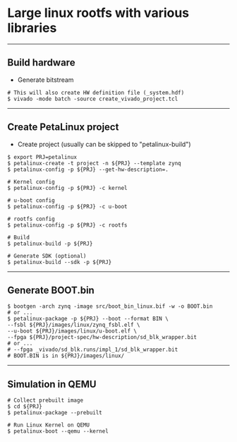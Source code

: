 # Large linux rootfs with various libraries

***

## Build hardware

- Generate bitstream

```shell-session
# This will also create HW definition file (_system.hdf)
$ vivado -mode batch -source create_vivado_project.tcl
```

***

## Create PetaLinux project

- Create project (usually can be skipped to "petalinux-build")

```shell-session
$ export PRJ=petalinux
$ petalinux-create -t project -n ${PRJ} --template zynq
$ petalinux-config -p ${PRJ} --get-hw-description=.

# Kernel config
$ petalinux-config -p ${PRJ} -c kernel

# u-boot config
$ petalinux-config -p ${PRJ} -c u-boot

# rootfs config
$ petalinux-config -p ${PRJ} -c rootfs

# Build
$ petalinux-build -p ${PRJ}

# Generate SDK (optional)
$ petalinux-build --sdk -p ${PRJ}
```

***

## Generate BOOT.bin

```shell-session
$ bootgen -arch zynq -image src/boot_bin_linux.bif -w -o BOOT.bin
# or ...
$ petalinux-package -p ${PRJ} --boot --format BIN \
--fsbl ${PRJ}/images/linux/zynq_fsbl.elf \
--u-boot ${PRJ}/images/linux/u-boot.elf \
--fpga ${PRJ}/project-spec/hw-description/sd_blk_wrapper.bit
# or ...
# --fpga _vivado/sd_blk.runs/impl_1/sd_blk_wrapper.bit
# BOOT.BIN is in ${PRJ}/images/linux/
```

***

## Simulation in QEMU

```shell-session
# Collect prebuilt image
$ cd ${PRJ}
$ petalinux-package --prebuilt

# Run Linux Kernel on QEMU
$ petalinux-boot --qemu --kernel
```
